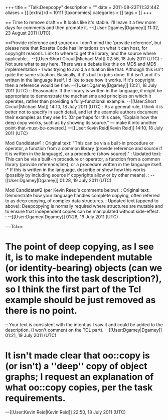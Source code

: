 +++
title = "Talk:Deepcopy"
description = ""
date = 2011-08-23T11:32:44Z
aliases = []
[extra]
id = 10111
[taxonomies]
categories = []
tags = []
+++

== Time to remove draft ==
It looks like it's stable.  I'll leave it a few more days for comments and then promote it.  --[[User:Dgamey|Dgamey]] 11:32, 23 August 2011 (UTC)

==Provide reference and source==
I don't mind the 'provide reference', but please note that Rosetta Code has limitations on what it can host, for copyright reasons. Link to where to get the library, and the source where applicable... --[[User:Short Circuit|Michael Mol]] 02:56, 18 July 2011 (UTC)
: Not sure what to say here.  There was a debate like this on MD5 and MD5 implementation - I was trying to avoid a situation like that. Although this isn't quite the same situation.  Basically, if it's built in jobs done.  If it isn't and it's written in the language itself, I'd like to see how it works.  If it's copyright then a reference would be fine.  --[[User:Dgamey|Dgamey]] 13:21, 18 July 2011 (UTC)
:: Reasonable. If the library is written in the language, it might be appropriate to demonstrate the mechanisms and principles on which it operates, rather than providing a fully-functional example. --[[User:Short Circuit|Michael Mol]] 14:10, 18 July 2011 (UTC)
: As a general rule, I think it is better not to specify in such detail, and let the example authors document their examples as they see fit. (Or perhaps for this case, “Explain how the deep copy works, such as by showing its source.” — make it into another point-that-must-be-covered.) —[[User:Kevin Reid|Kevin Reid]] 14:10, 18 July 2011 (UTC)

Mod Candidate#1
: Original text:  "This can be via a built-in procedure or operator, a function from a common library (provide reference and source if it is written in the language), or a procedure (show source)."
: Updated text: This can be via a built-in procedure or operator, a function from a common library (provide reference/link), or a procedure written in the language itself.  
:* If this is written in the language, describe or show how this works (possibly by including source if copyrights allow or by other means).
: --[[User:Dgamey|Dgamey]] 01:28, 19 July 2011 (UTC)

Mod Candidate#2 (per Kevin Reed's comments below):
: Original text: Demonstrate how your language handles complete copying, often referred to as deep copying, of complex data structures. 
: Updated text (append to above):  Deepcopying is normally required where structures are mutable and to ensure that independent copies can be manipulated without side-effect.  
: --[[User:Dgamey|Dgamey]] 01:28, 19 July 2011 (UTC)

==Tcl==

# The point of deep copying, as I see it, is to make independent mutable (or identity-bearing) objects (can we work this into the task description?), so I think the first part of the Tcl example should be just removed as there is no point.
:: Your text is consistent with the intent as I saw it and could be added to the description.  (I won't comment on the TCL part). --[[User:Dgamey|Dgamey]] 01:21, 19 July 2011 (UTC)
# It isn't made clear that oo::copy is (or isn't) a ''deep'' copy of object graphs; I request an explanation of what oo::copy copies, per the task requirements.
—[[User:Kevin Reid|Kevin Reid]] 22:50, 18 July 2011 (UTC)
